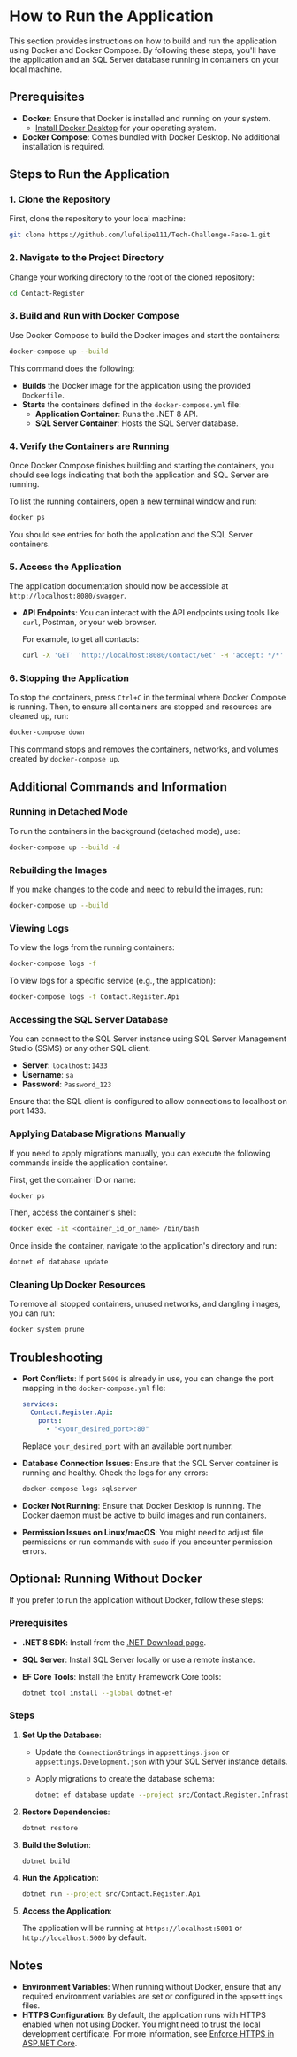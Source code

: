 # How to Run the Application

This section provides instructions on how to build and run the application using Docker and Docker Compose. By following these steps, you'll have the application and an SQL Server database running in containers on your local machine.

## Prerequisites

- **Docker**: Ensure that Docker is installed and running on your system.
    - [Install Docker Desktop](https://www.docker.com/products/docker-desktop) for your operating system.
- **Docker Compose**: Comes bundled with Docker Desktop. No additional installation is required.

## Steps to Run the Application

### 1. Clone the Repository

First, clone the repository to your local machine:

```bash
git clone https://github.com/lufelipe111/Tech-Challenge-Fase-1.git
```

### 2. Navigate to the Project Directory

Change your working directory to the root of the cloned repository:

```bash
cd Contact-Register
```

### 3. Build and Run with Docker Compose

Use Docker Compose to build the Docker images and start the containers:

```bash
docker-compose up --build
```

This command does the following:

- **Builds** the Docker image for the application using the provided `Dockerfile`.
- **Starts** the containers defined in the `docker-compose.yml` file:
    - **Application Container**: Runs the .NET 8 API.
    - **SQL Server Container**: Hosts the SQL Server database.

### 4. Verify the Containers are Running

Once Docker Compose finishes building and starting the containers, you should see logs indicating that both the application and SQL Server are running.

To list the running containers, open a new terminal window and run:

```bash
docker ps
```

You should see entries for both the application and the SQL Server containers.

### 5. Access the Application

The application documentation should now be accessible at `http://localhost:8080/swagger`.

- **API Endpoints**: You can interact with the API endpoints using tools like `curl`, Postman, or your web browser.

  For example, to get all contacts:

  ```bash
  curl -X 'GET' 'http://localhost:8080/Contact/Get' -H 'accept: */*'
  ```

### 6. Stopping the Application

To stop the containers, press `Ctrl+C` in the terminal where Docker Compose is running. Then, to ensure all containers are stopped and resources are cleaned up, run:

```bash
docker-compose down
```

This command stops and removes the containers, networks, and volumes created by `docker-compose up`.

## Additional Commands and Information

### Running in Detached Mode

To run the containers in the background (detached mode), use:

```bash
docker-compose up --build -d
```

### Rebuilding the Images

If you make changes to the code and need to rebuild the images, run:

```bash
docker-compose up --build
```

### Viewing Logs

To view the logs from the running containers:

```bash
docker-compose logs -f
```

To view logs for a specific service (e.g., the application):

```bash
docker-compose logs -f Contact.Register.Api
```

### Accessing the SQL Server Database

You can connect to the SQL Server instance using SQL Server Management Studio (SSMS) or any other SQL client.

- **Server**: `localhost:1433`
- **Username**: `sa`
- **Password**: `Password_123`

Ensure that the SQL client is configured to allow connections to localhost on port 1433.

### Applying Database Migrations Manually

If you need to apply migrations manually, you can execute the following commands inside the application container.

First, get the container ID or name:

```bash
docker ps
```

Then, access the container's shell:

```bash
docker exec -it <container_id_or_name> /bin/bash
```

Once inside the container, navigate to the application's directory and run:

```bash
dotnet ef database update
```

### Cleaning Up Docker Resources

To remove all stopped containers, unused networks, and dangling images, you can run:

```bash
docker system prune
```

## Troubleshooting

- **Port Conflicts**: If port `5000` is already in use, you can change the port mapping in the `docker-compose.yml` file:

  ```yaml
  services:
    Contact.Register.Api:
      ports:
        - "<your_desired_port>:80"
  ```

  Replace `your_desired_port` with an available port number.

- **Database Connection Issues**: Ensure that the SQL Server container is running and healthy. Check the logs for any errors:

  ```bash
  docker-compose logs sqlserver
  ```

- **Docker Not Running**: Ensure that Docker Desktop is running. The Docker daemon must be active to build images and run containers.

- **Permission Issues on Linux/macOS**: You might need to adjust file permissions or run commands with `sudo` if you encounter permission errors.

## Optional: Running Without Docker

If you prefer to run the application without Docker, follow these steps:

### Prerequisites

- **.NET 8 SDK**: Install from the [.NET Download page](https://dotnet.microsoft.com/download/dotnet/8.0).
- **SQL Server**: Install SQL Server locally or use a remote instance.
- **EF Core Tools**: Install the Entity Framework Core tools:

  ```bash
  dotnet tool install --global dotnet-ef
  ```

### Steps

1. **Set Up the Database**:

    - Update the `ConnectionStrings` in `appsettings.json` or `appsettings.Development.json` with your SQL Server instance details.
    - Apply migrations to create the database schema:

      ```bash
      dotnet ef database update --project src/Contact.Register.Infrastructure --startup-project src/Contact.Register.Api
      ```

2. **Restore Dependencies**:

   ```bash
   dotnet restore
   ```

3. **Build the Solution**:

   ```bash
   dotnet build
   ```

4. **Run the Application**:

   ```bash
   dotnet run --project src/Contact.Register.Api
   ```

5. **Access the Application**:

   The application will be running at `https://localhost:5001` or `http://localhost:5000` by default.

## Notes

- **Environment Variables**: When running without Docker, ensure that any required environment variables are set or configured in the `appsettings` files.
- **HTTPS Configuration**: By default, the application runs with HTTPS enabled when not using Docker. You might need to trust the local development certificate. For more information, see [Enforce HTTPS in ASP.NET Core](https://docs.microsoft.com/en-us/aspnet/core/security/enforcing-ssl).

